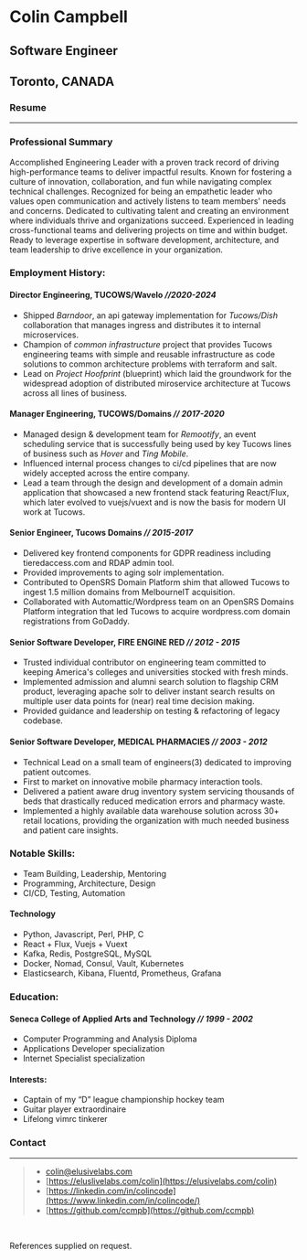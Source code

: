# Colin Campbell
## Software Engineer
## Toronto, CANADA

### Resume

--- 

### Professional Summary

Accomplished Engineering Leader with a proven track record of driving high-performance teams to deliver impactful results. Known for fostering a culture of innovation, collaboration, and fun while navigating complex technical challenges. Recognized for being an empathetic leader who values open communication and actively listens to team members' needs and concerns. Dedicated to cultivating talent and creating an environment where individuals thrive and organizations succeed. Experienced in leading cross-functional teams and delivering projects on time and within budget. Ready to leverage expertise in software development, architecture, and team leadership to drive excellence in your organization.

### Employment History:
#### Director Engineering, TUCOWS/Wavelo _//2020-2024_

* Shipped _Barndoor_, an api gateway implementation for _Tucows/Dish_
    collaboration that manages ingress and distributes it to internal microservices.
* Champion of _common infrastructure_ project that provides Tucows engineering
    teams with simple and reusable infrastructure as code solutions to 
    common architecture problems with terraform and salt.
* Lead on _Project Hoofprint_ (blueprint) which laid the groundwork for the 
    widespread adoption of distributed miroservice architecture 
    at Tucows across all lines of business.

#### Manager Engineering, TUCOWS/Domains  _// 2017-2020_

* Managed design & development team for _Remootify_, an event scheduling
    service that is successfully being used by key Tucows lines of business
    such as _Hover_ and _Ting Mobile_.
* Influenced internal process changes to ci/cd pipelines that are now
    widely accepted across the entire company.
* Lead a team through the design and development of a domain admin
    application that showcased a new frontend stack featuring React/Flux, 
    which later evolved to vuejs/vuext and is now the basis for modern UI work at Tucows.

#### Senior Engineer, Tucows Domains _// 2015-2017_

* Delivered key frontend components for GDPR readiness including tieredaccess.com
    and RDAP admin tool.
* Provided improvements to aging solr implementation.
* Contributed to OpenSRS Domain Platform shim that allowed Tucows to ingest 1.5
    million domains from MelbourneIT acquisition.
* Collaborated with Automattic/Wordpress team on an OpenSRS Domains Platform integration
    that led Tucows to acquire wordpress.com domain registrations from GoDaddy.

#### Senior Software Developer, FIRE ENGINE RED _// 2012 - 2015_

* Trusted individual contributor on engineering team committed to keeping America's
    colleges and universities stocked with fresh minds.
* Implemented admission and alumni search solution to flagship CRM product,
    leveraging apache solr to deliver instant search results on multiple user data
    points for (near) real time decision making. 
* Provided guidance and leadership on testing & refactoring of legacy codebase.

#### Senior Software Developer, MEDICAL PHARMACIES _// 2003 - 2012_

* Technical Lead on a small team of engineers(3) dedicated to improving patient
    outcomes.
* First to market on innovative mobile pharmacy interaction tools.
* Delivered a patient aware drug inventory system servicing thousands of beds that 
    drastically reduced medication errors and pharmacy waste.
* Implemented a highly available data warehouse solution across 30+ retail
    locations,  providing the organization with much needed business and patient
    care insights.

### Notable Skills:
* Team Building, Leadership, Mentoring
* Programming, Architecture, Design
* CI/CD, Testing, Automation

#### Technology
* Python, Javascript, Perl, PHP, C
* React + Flux, Vuejs + Vuext
* Kafka, Redis, PostgreSQL, MySQL
* Docker, Nomad, Consul, Vault, Kubernetes
* Elasticsearch, Kibana, Fluentd, Prometheus, Grafana

### Education:

#### Seneca College of Applied Arts and Technology _// 1999 - 2002_
* Computer Programming and Analysis Diploma
* Applications Developer specialization
* Internet Specialist specialization

#### Interests:
* Captain of my “D” league championship hockey team
* Guitar player extraordinaire
* Lifelong vimrc tinkerer

### Contact

---

> * <i class="fas fa-envelope"></i> [colin@elusivelabs.com](mailto:colin@elusivelabs.com)
> * <i class="fas fa-desktop"></i> [https://eluslivelabs.com/colin](https://elusivelabs.com/colin)
> * <i class="fab fa-linkedin-in"></i> [https://linkedin.com/in/colincode](https://www.linkedin.com/in/colincode/)
> * <i class="fab fa-github"></i> [https://github.com/ccmpb](https://github.com/ccmpb)

<br/>

References supplied on request.
